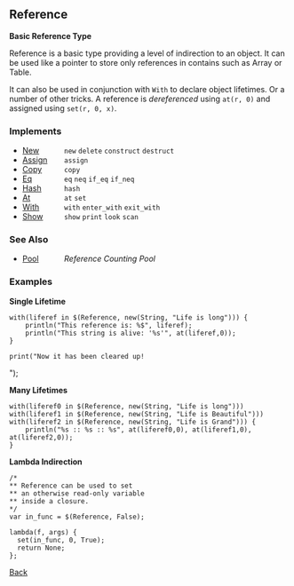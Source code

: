 Reference
---------
__Basic Reference Type__

Reference is a basic type providing a level of indirection to an object. It can be used like a pointer to store only references in contains such as Array or Table.

It can also be used in conjunction with `With` to declare object lifetimes. Or a number of other tricks. A reference is _dereferenced_ using `at(r, 0)` and assigned using `set(r, 0, x)`.


### Implements

* <span style="width:75px; float:left;">[New](new)</span> `new` `delete` `construct` `destruct`
* <span style="width:75px; float:left;">[Assign](assign)</span> `assign`
* <span style="width:75px; float:left;">[Copy](copy)</span> `copy`
* <span style="width:75px; float:left;">[Eq](eq)</span> `eq` `neq` `if_eq` `if_neq`
* <span style="width:75px; float:left;">[Hash](hash)</span> `hash`
* <span style="width:75px; float:left;">[At](at)</span> `at` `set`
* <span style="width:75px; float:left;">[With](with)</span> `with` `enter_with` `exit_with`
* <span style="width:75px; float:left;">[Show](show)</span> `show` `print` `look` `scan`


### See Also

* <span style="width:75px; float:left;">[Pool](pool)</span> _Reference Counting Pool_


### Examples

__Single Lifetime__

    with(liferef in $(Reference, new(String, "Life is long"))) {
        println("This reference is: %$", liferef);
        println("This string is alive: '%s'", at(liferef,0));
    }

    print("Now it has been cleared up!
");

__Many Lifetimes__

    with(liferef0 in $(Reference, new(String, "Life is long")))
    with(liferef1 in $(Reference, new(String, "Life is Beautiful")))
    with(liferef2 in $(Reference, new(String, "Life is Grand"))) {
        println("%s :: %s :: %s", at(liferef0,0), at(liferef1,0), at(liferef2,0));
    }

__Lambda Indirection__

    /*
    ** Reference can be used to set 
    ** an otherwise read-only variable 
    ** inside a closure.
    */
    var in_func = $(Reference, False);
    
    lambda(f, args) {
      set(in_func, 0, True);
      return None;
    };

[Back](/documentation)
